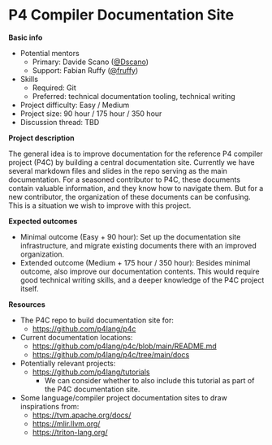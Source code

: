 # P4 Compiler Documentation Site

**Basic info**

- Potential mentors
  - Primary: Davide Scano ([@Dscano](https://github.com/Dscano))
  - Support: Fabian Ruffy ([@fruffy](https://github.com/fruffy))
- Skills
  - Required: Git
  - Preferred: technical documentation tooling, technical writing
- Project difficulty: Easy / Medium
- Project size: 90 hour / 175 hour / 350 hour
- Discussion thread: TBD

**Project description**

The general idea is to improve documentation for the reference P4 compiler project (P4C) by building a central documentation site. Currently we have several markdown files and slides in the repo serving as the main documentation. For a seasoned contributor to P4C, these documents contain valuable information, and they know how to navigate them. But for a new contributor, the organization of these documents can be confusing. This is a situation we wish to improve with this project.

**Expected outcomes**

- Minimal outcome (Easy + 90 hour): Set up the documentation site infrastructure, and migrate existing documents there with an improved organization.
- Extended outcome (Medium + 175 hour / 350 hour): Besides minimal outcome, also improve our documentation contents. This would require good technical writing skills, and a deeper knowledge of the P4C project itself.

**Resources**

- The P4C repo to build documentation site for:
  - https://github.com/p4lang/p4c
- Current documentation locations:
  - https://github.com/p4lang/p4c/blob/main/README.md
  - https://github.com/p4lang/p4c/tree/main/docs
- Potentially relevant projects:
  - https://github.com/p4lang/tutorials
    - We can consider whether to also include this tutorial as part of the P4C documentation site.
- Some language/compiler project documentation sites to draw inspirations from:
  - https://tvm.apache.org/docs/
  - https://mlir.llvm.org/
  - https://triton-lang.org/
